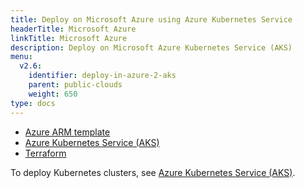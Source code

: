 ```yaml
---
title: Deploy on Microsoft Azure using Azure Kubernetes Service
headerTitle: Microsoft Azure
linkTitle: Microsoft Azure
description: Deploy on Microsoft Azure Kubernetes Service (AKS)
menu:
  v2.6:
    identifier: deploy-in-azure-2-aks
    parent: public-clouds
    weight: 650
type: docs
---
```


<ul class="nav nav-tabs-alt nav-tabs-yb">
  <li >
    <a href="../azure-arm" class="nav-link">
      <i class="icon-shell"></i>
      Azure ARM template
    </a>
  </li>
  <li >
    <a href="../aks" class="nav-link active">
      <i class="fas fa-cubes" aria-hidden="true"></i>
      Azure Kubernetes Service (AKS)
    </a>
  </li>
  <li>
    <a href="../terraform" class="nav-link">
      <i class="icon-shell"></i>
      Terraform
    </a>
  </li>
</ul>

To deploy Kubernetes clusters, see [Azure Kubernetes Service (AKS)](../../../kubernetes/single-zone/aks/helm-chart/).
